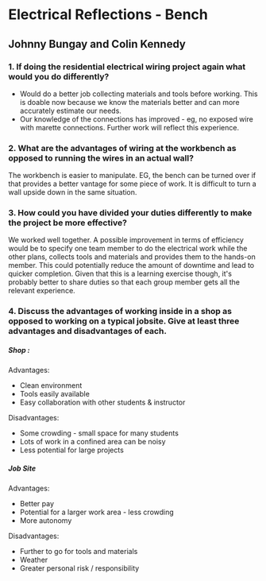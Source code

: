 # Electrical Reflections - Bench

## Johnny Bungay and Colin Kennedy

### 1. If doing the residential electrical wiring project again what would you do differently?

- Would do a better job collecting materials and tools before working. This is doable now because we know the materials better and can more accurately estimate our needs.
- Our knowledge of the connections has improved - eg, no exposed wire with marette connections. Further work will reflect this experience.

### 2. What are the advantages of wiring at the workbench as opposed to running the wires in an actual wall?
The workbench is easier to manipulate. EG, the bench can be turned over if that provides a better vantage for some piece of work. It is difficult to turn a wall upside down in the same situation.


### 3. How could you have divided your duties differently to make the project be more effective?
We worked well together. A possible improvement in terms of efficiency would be to specify one team member to do the electrical work while the other plans, collects tools and materials and provides them to the hands-on member. This could potentially reduce the amount of downtime and lead to quicker completion. Given that this is a learning exercise though, it's probably better to share duties so that each group member gets all the relevant experience.

### 4. Discuss the advantages of working inside in a shop as opposed to working on a typical jobsite. Give at least three advantages and disadvantages of each.

##### Shop :
Advantages:
 - Clean environment
 - Tools easily available
 - Easy collaboration with other students & instructor

 Disadvantages:
  - Some crowding - small space for many students
  - Lots of work in a confined area can be noisy
  - Less potential for large projects

##### Job Site

Advantages:
 - Better pay
 - Potential for a larger work area - less crowding
 - More autonomy

Disadvantages:
 - Further to go for tools and materials
 - Weather
 - Greater personal risk / responsibility
